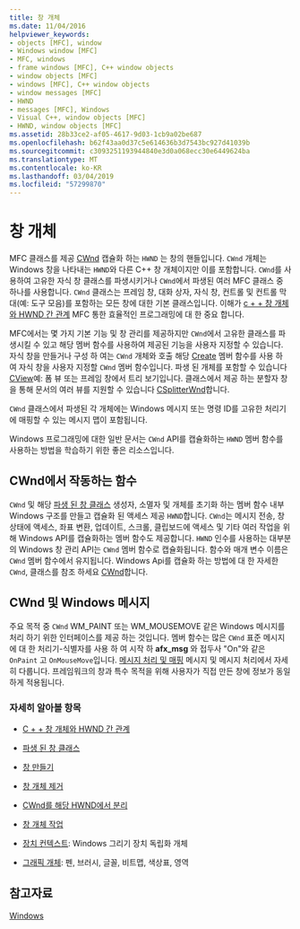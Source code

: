 ```yaml
---
title: 창 개체
ms.date: 11/04/2016
helpviewer_keywords:
- objects [MFC], window
- Windows window [MFC]
- MFC, windows
- frame windows [MFC], C++ window objects
- window objects [MFC]
- windows [MFC], C++ window objects
- window messages [MFC]
- HWND
- messages [MFC], Windows
- Visual C++, window objects [MFC]
- HWND, window objects [MFC]
ms.assetid: 28b33ce2-af05-4617-9d03-1cb9a02be687
ms.openlocfilehash: b62f43aa0d37c5e614636b3d7543bc927d41039b
ms.sourcegitcommit: c3093251193944840e3d0a068ecc30e6449624ba
ms.translationtype: MT
ms.contentlocale: ko-KR
ms.lasthandoff: 03/04/2019
ms.locfileid: "57299870"
---
```

# <a name="window-objects"></a>창 개체

MFC 클래스를 제공 [CWnd](../mfc/reference/cwnd-class.md) 캡슐화 하는 `HWND` 는 창의 핸들입니다. `CWnd` 개체는 Windows 창을 나타내는 `HWND`와 다른 C++ 창 개체이지만 이를 포함합니다. `CWnd`를 사용하여 고유한 자식 창 클래스를 파생시키거나 `CWnd`에서 파생된 여러 MFC 클래스 중 하나를 사용합니다. `CWnd` 클래스는 프레임 창, 대화 상자, 자식 창, 컨트롤 및 컨트롤 막대(예: 도구 모음)를 포함하는 모든 창에 대한 기본 클래스입니다. 이해가 [c + + 창 개체와 HWND 간 관계](../mfc/relationship-between-a-cpp-window-object-and-an-hwnd.md) MFC 통한 효율적인 프로그래밍에 대 한 중요 합니다.

MFC에서는 몇 가지 기본 기능 및 창 관리를 제공하지만 `CWnd`에서 고유한 클래스를 파생시킬 수 있고 해당 멤버 함수를 사용하여 제공된 기능을 사용자 지정할 수 있습니다. 자식 창을 만들거나 구성 하 여는 `CWnd` 개체와 호출 해당 [Create](../mfc/reference/cwnd-class.md#create) 멤버 함수를 사용 하 여 자식 창을 사용자 지정할 `CWnd` 멤버 함수입니다. 파생 된 개체를 포함할 수 있습니다 [CView](../mfc/reference/cview-class.md)예: 폼 뷰 또는 프레임 창에서 트리 보기입니다. 클래스에서 제공 하는 분할자 창을 통해 문서의 여러 뷰를 지원할 수 있습니다 [CSplitterWnd](../mfc/reference/csplitterwnd-class.md)합니다.

`CWnd` 클래스에서 파생된 각 개체에는 Windows 메시지 또는 명령 ID를 고유한 처리기에 매핑할 수 있는 메시지 맵이 포함됩니다.

Windows 프로그래밍에 대한 일반 문서는 `CWnd` API를 캡슐화하는 `HWND` 멤버 함수를 사용하는 방법을 학습하기 위한 좋은 리소스입니다.

## <a name="functions-for-operating-on-a-cwnd"></a>CWnd에서 작동하는 함수

`CWnd` 및 해당 [파생 된 창 클래스](../mfc/derived-window-classes.md) 생성자, 소멸자 및 개체를 초기화 하는 멤버 함수 내부 Windows 구조를 만들고 캡슐화 된 액세스 제공 `HWND`합니다. `CWnd`는 메시지 전송, 창 상태에 액세스, 좌표 변환, 업데이트, 스크롤, 클립보드에 액세스 및 기타 여러 작업을 위해 Windows API를 캡슐화하는 멤버 함수도 제공합니다. `HWND` 인수를 사용하는 대부분의 Windows 창 관리 API는 `CWnd` 멤버 함수로 캡슐화됩니다. 함수와 매개 변수 이름은 `CWnd` 멤버 함수에서 유지됩니다. Windows Api를 캡슐화 하는 방법에 대 한 자세한 `CWnd`, 클래스를 참조 하세요 [CWnd](../mfc/reference/cwnd-class.md)합니다.

## <a name="cwnd-and-windows-messages"></a>CWnd 및 Windows 메시지

주요 목적 중 `CWnd` WM_PAINT 또는 WM_MOUSEMOVE 같은 Windows 메시지를 처리 하기 위한 인터페이스를 제공 하는 것입니다. 멤버 함수는 많은 `CWnd` 표준 메시지에 대 한 처리기-식별자를 사용 하 여 시작 하 **afx_msg** 와 접두사 "On"와 같은 `OnPaint` 고 `OnMouseMove`입니다. [메시지 처리 및 매핑](../mfc/message-handling-and-mapping.md) 메시지 및 메시지 처리에서 자세히 다룹니다. 프레임워크의 창과 특수 목적을 위해 사용자가 직접 만든 창에 정보가 동일하게 적용됩니다.

### <a name="what-do-you-want-to-know-more-about"></a>자세히 알아볼 항목

- [C + + 창 개체와 HWND 간 관계](../mfc/relationship-between-a-cpp-window-object-and-an-hwnd.md)

- [파생 된 창 클래스](../mfc/derived-window-classes.md)

- [창 만들기](../mfc/creating-windows.md)

- [창 개체 제거](../mfc/destroying-window-objects.md)

- [CWnd를 해당 HWND에서 분리](../mfc/detaching-a-cwnd-from-its-hwnd.md)

- [창 개체 작업](../mfc/working-with-window-objects.md)

- [장치 컨텍스트](../mfc/device-contexts.md): Windows 그리기 장치 독립화 개체

- [그래픽 개체](../mfc/graphic-objects.md): 펜, 브러시, 글꼴, 비트맵, 색상표, 영역

## <a name="see-also"></a>참고자료

[Windows](../mfc/windows.md)
